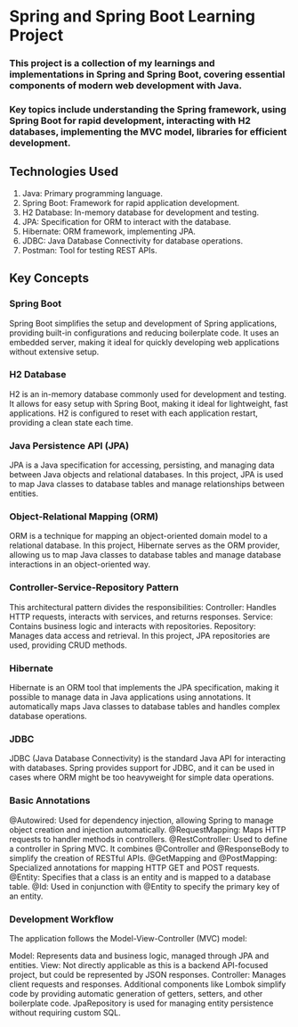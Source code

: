 # Spring and Spring Boot Learning Project
### This project is a collection of my learnings and implementations in Spring and Spring Boot, covering essential components of modern web development with Java.
### Key topics include understanding the Spring framework, using Spring Boot for rapid development, interacting with H2 databases, implementing the MVC model, libraries for efficient development.

## Technologies Used
1. Java: Primary programming language.
2. Spring Boot: Framework for rapid application development.
3. H2 Database: In-memory database for development and testing.
4. JPA: Specification for ORM to interact with the database.
5. Hibernate: ORM framework, implementing JPA.
6. JDBC: Java Database Connectivity for database operations.
7. Postman: Tool for testing REST APIs.

## Key Concepts
### Spring Boot
Spring Boot simplifies the setup and development of Spring applications, providing built-in configurations and reducing boilerplate code. It uses an embedded server, making it ideal for quickly developing web applications without extensive setup.

### H2 Database
H2 is an in-memory database commonly used for development and testing. It allows for easy setup with Spring Boot, making it ideal for lightweight, fast applications. H2 is configured to reset with each application restart, providing a clean state each time.

### Java Persistence API (JPA)
JPA is a Java specification for accessing, persisting, and managing data between Java objects and relational databases. In this project, JPA is used to map Java classes to database tables and manage relationships between entities.

### Object-Relational Mapping (ORM)
ORM is a technique for mapping an object-oriented domain model to a relational database. In this project, Hibernate serves as the ORM provider, allowing us to map Java classes to database tables and manage database interactions in an object-oriented way.

### Controller-Service-Repository Pattern
This architectural pattern divides the responsibilities:
Controller: Handles HTTP requests, interacts with services, and returns responses.
Service: Contains business logic and interacts with repositories.
Repository: Manages data access and retrieval. In this project, JPA repositories are used, providing CRUD methods.

### Hibernate
Hibernate is an ORM tool that implements the JPA specification, making it possible to manage data in Java applications using annotations. It automatically maps Java classes to database tables and handles complex database operations.

### JDBC
JDBC (Java Database Connectivity) is the standard Java API for interacting with databases. Spring provides support for JDBC, and it can be used in cases where ORM might be too heavyweight for simple data operations.

### Basic Annotations
@Autowired: Used for dependency injection, allowing Spring to manage object creation and injection automatically.
@RequestMapping: Maps HTTP requests to handler methods in controllers.
@RestController: Used to define a controller in Spring MVC. It combines @Controller and @ResponseBody to simplify the creation of RESTful APIs.
@GetMapping and @PostMapping: Specialized annotations for mapping HTTP GET and POST requests.
@Entity: Specifies that a class is an entity and is mapped to a database table.
@Id: Used in conjunction with @Entity to specify the primary key of an entity.

### Development Workflow
The application follows the Model-View-Controller (MVC) model:

Model: Represents data and business logic, managed through JPA and entities.
View: Not directly applicable as this is a backend API-focused project, but could be represented by JSON responses.
Controller: Manages client requests and responses.
Additional components like Lombok simplify code by providing automatic generation of getters, setters, and other boilerplate code. JpaRepository is used for managing entity persistence without requiring custom SQL.

